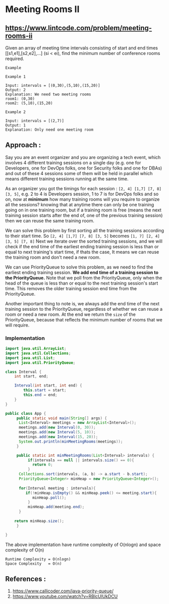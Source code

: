 # Meeting Rooms II
## https://www.lintcode.com/problem/meeting-rooms-ii
Given an array of meeting time intervals consisting of start and end times [[s1,e1],[s2,e2],...] (si < ei), find the minimum number of conference rooms required.

```
Example

Example 1

Input: intervals = [(0,30),(5,10),(15,20)]
Output: 2
Explanation: We need two meeting rooms
room1: (0,30)
room2: (5,10),(15,20)

Example 2

Input: intervals = [(2,7)]
Output: 1
Explanation: Only need one meeting room
```

## Approach :
Say you are an event organizer and you are organizing a tech event, which involves 4 different training sessions on a single day (e.g. one for Developers, one for DevOps folks, one for Security folks and one for DBAs) and out of these 4 sessions some of them will be held in parallel which means different training sessions running at the same time. 

As an organizer you got the timings for each session : `[2, 4] [1,7] [7, 8] [3, 5]`, e.g. 2 to 4 is Developers session, 1 to 7 is for DevOps folks and so on, now at **minimum** how many training rooms will you require to organize all the sessions? knowing that at anytime there can only be one training going on in one training room, but if a training room is free (means the next training session starts after the end of, one of the previous training session) then we can reuse the same training room.

We can solve this problem by first sorting all the training sessions according to their start time. 
So `[2, 4] [1,7] [7, 8] [3, 5]` becomes `[1, 7] [2, 4] [3, 5] [7, 8]`
Next we iterate over the sorted training sessions, and we will check if the end time of the earliest ending training session is less than or equal to next training's start time, if thats the case, It means we can reuse the training room and don't need a new room.

We can use PriorityQueue to solve this problem, as we need to find the earliest ending training session.
**We add end time of a training session to the PriorityQueue.** Note that we poll from the PriorityQueue, only when the head of the queue is less than or equal to the next training session's start time. This removes the older training session end time from the PriorityQueue.

Another important thing to note is, we always add the end time of the next training session to the PriorityQueue, regardless of whether we can reuse a room or need a new room. At the end we return the `size` of the PriorityQueue, because that reflects the minimum number of rooms that we will require.

### Implementation

```java
import java.util.ArrayList;
import java.util.Collections;
import java.util.List;
import java.util.PriorityQueue;

class Interval {
	int start, end;

	Interval(int start, int end) {
		this.start = start;
		this.end = end;
	}
}

public class App {
     public static void main(String[] args) {
	  List<Interval> meetings = new ArrayList<Interval>();
	  meetings.add(new Interval(0, 30));
	  meetings.add(new Interval(5, 10));
	  meetings.add(new Interval(15, 20));
	  System.out.println(minMeetingRooms(meetings));
     }

     public static int minMeetingRooms(List<Interval> intervals) {
          if(intervals == null || intervals.size() == 0){
            return 0;
          }
	  Collections.sort(intervals, (a, b) -> a.start - b.start);
	  PriorityQueue<Integer> minHeap = new PriorityQueue<Integer>();
		
	  for(Interval meeting : intervals){
		 if(!minHeap.isEmpty() && minHeap.peek() <= meeting.start){
		    minHeap.poll();
		  }
	      minHeap.add(meeting.end);
	  }
        
	return minHeap.size();
     }

}

```

The above implementation have runtime complexity of O(nlogn) and space complexity of O(n)

```
Runtime Complexity = O(nlogn)
Space Complexity   = O(n)
```

## References :
1. https://www.callicoder.com/java-priority-queue/
2. https://www.youtube.com/watch?v=RBlcUlUkDCU
